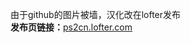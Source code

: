 由于github的图片被墙，汉化改在lofter发布  
**发布页链接：**[ps2cn.lofter.com](https://ps2cn.lofter.com/post/30900e55_1c769ac2b)
